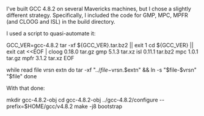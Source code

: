 I've built GCC 4.8.2 on several Mavericks machines, 
but I chose a slightly different strategy. 
Specifically, I included the code for 
GMP, MPC, MPFR (and CLOOG and ISL) in the build directory. 

I used a script to quasi-automate it:

GCC_VER=gcc-4.8.2
tar -xf ${GCC_VER}.tar.bz2 || exit 1
cd ${GCC_VER} || exit
cat <<EOF |
    cloog 0.18.0 tar.gz
    gmp 5.1.3 tar.xz
    isl 0.11.1 tar.bz2
    mpc 1.0.1 tar.gz
    mpfr 3.1.2 tar.xz
EOF

while read file vrsn extn
do
    tar -xf "../$file-$vrsn.$extn" &&
    ln -s "$file-$vrsn" "$file"
done

With that done:

mkdir gcc-4.8.2-obj
cd gcc-4.8.2-obj
../gcc-4.8.2/configure --prefix=$HOME/gcc/v4.8.2
make -j8 bootstrap
